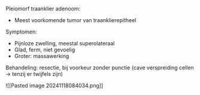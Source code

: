 Pleiomorf traanklier adenoom:
- Meest voorkomende tumor van traanklierepitheel
 
Symptomen:
- Pijnloze zwelling, meestal superolateraal
- Glad, ferm, niet gevoelig
- Groter: massawerking
 
Behandeling: resectie, bij voorkeur zonder punctie (cave verspreiding cellen -> tenzij er twijfels zijn)

![[Pasted image 20241118084034.png]]